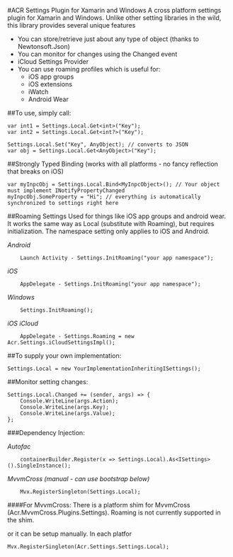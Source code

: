 ﻿#ACR Settings Plugin for Xamarin and Windows
A cross platform settings plugin for Xamarin and Windows.  Unlike other setting libraries in the wild, this library provides several unique features

* You can store/retrieve just about any type of object (thanks to Newtonsoft.Json)
* You can monitor for changes using the Changed event
* iCloud Settings Provider
* You can use roaming profiles which is useful for:
    * iOS app groups
    * iOS extensions
    * iWatch
    * Android Wear


##To use, simply call:

    var int1 = Settings.Local.Get<int>("Key");
    var int2 = Settings.Local.Get<int?>("Key");

    Settings.Local.Set("Key", AnyObject); // converts to JSON
    var obj = Settings.Local.Get<AnyObject>("Key");

##Strongly Typed Binding (works with all platforms - no fancy reflection that breaks on iOS)

    var myInpcObj = Settings.Local.Bind<MyInpcObject>(); // Your object must implement INotifyPropertyChanged
    myInpcObj.SomeProperty = "Hi"; // everything is automatically synchronized to settings right here


##Roaming Settings
Used for things like iOS app groups and android wear.  It works the same way as Local (substitute with Roaming), but requires initialization.
The namespace setting only applies to iOS and Android.

*Android*

        Launch Activity - Settings.InitRoaming("your app namespace");

*iOS*

        AppDelegate - Settings.InitRoaming("your app namespace");

*Windows*

        Settings.InitRoaming();

*iOS iCloud*

        AppDelegate - Settings.Roaming = new Acr.Settings.iCloudSettingsImpl();

##To supply your own implementation:

    Settings.Local = new YourImplementationInheritingISettings();


##Monitor setting changes:

    Settings.Local.Changed += (sender, args) => {
        Console.WriteLine(args.Action);
        Console.WriteLine(args.Key);
        Console.WriteLine(args.Value);
    };

###Dependency Injection:

*Autofac*

        containerBuilder.Register(x => Settings.Local).As<ISettings>().SingleInstance();

*MvvmCross (manual - can use bootstrap below)*

        Mvx.RegisterSingleton(Settings.Local);


####For MvvmCross:
There is a platform shim for MvvmCross (Acr.MvvmCross.Plugins.Settings).  Roaming is not currently supported in the shim.

or it can be setup manually.  In each platfor

    Mvx.RegisterSingleton(Acr.Settings.Settings.Local);


